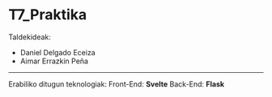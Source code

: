 # T7_Praktika
Taldekideak:
- Daniel Delgado Eceiza 
- Aimar Errazkin Peña
---
Erabiliko ditugun teknologiak:
Front-End: **Svelte**
Back-End: **Flask**
